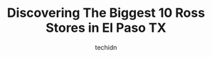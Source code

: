 ---
layout: ampstory
image: https://i0.wp.com/www.depkes.org/wp-content/uploads/2023/06/ross-0-in-el-paso-tx-1685966581.jpeg?resize=640,853
author: techidn
featured: false
description: Discover the impressive array of Ross options in El Paso TX, where you can find 10 of the largest Ross establishments in the area. From renowned classics to hidden gems, El Paso TX offers a 
title: Discovering The Biggest 10 Ross Stores in El Paso TX
cover:
   title: Discovering The Biggest 10 Ross Stores in El Paso TX
   subtitle: Rickpate
   background: https://www.depkes.org/wp-content/uploads/2023/06/ross-0-in-el-paso-tx-1685966581.jpeg

pages: 
 - layout: thirds
   top: <h1>#1 Ross Dress for Less</h1>
   bottom: "<p>Love this place.  Beautiful hearted people working here. Me & Mom shopped. Mom bought a beautiful brown dress or sarape throw over. With turquoise moccasins n house slipp</p>"
   background: https://www.depkes.org/wp-content/uploads/2023/06/ross-1-in-el-paso-tx-1685966581.jpeg
   backgroundblur: true
 - layout: thirds
   top: <h1>#2 Ross Dress for Less</h1>
   bottom: "<p>1848 Joe Battle Blvd, El Paso, TX 79936, United States</p>"
   background: https://www.depkes.org/wp-content/uploads/2023/06/ross-2-in-el-paso-tx-1685966582.jpeg
   cta:
      link: https://www.depkes.org/blog/discovering-the-biggest-10-ross-stores-in-el-paso-tx/
      text: Discovering The Biggest 10 Ross Stores in El Paso TX
 - layout: thirds
   top: <h1>#3 Ross Dress for Less</h1>
   bottom: "<p>10501 Gateway Blvd W, El Paso, TX 79925, United States</p>"
   background: https://www.depkes.org/wp-content/uploads/2023/06/ross-3-in-el-paso-tx-1685966582.jpeg
   cta:
      link: https://www.depkes.org/blog/discovering-the-biggest-10-ross-stores-in-el-paso-tx/
      text: Discovering The Biggest 10 Ross Stores in El Paso TX
 - layout: thirds
   top: <h1>#4 Ross Dress for Less</h1>
   bottom: "<p>655 Sunland Park Dr, El Paso, TX 79912, United States</p>"
   background: https://images.unsplash.com/photo-1527067829737-402993088e6b?ixlib=rb-4.0.3&ixid=MnwxMjA3fDB8MHxwaG90by1wYWdlfHx8fGVufDB8fHx8&auto=format&fit=crop&w=640&h=853&q=80
   cta:
      link: https://www.depkes.org/blog/discovering-the-biggest-10-ross-stores-in-el-paso-tx/
      text: Discovering The Biggest 10 Ross Stores in El Paso TX
 - layout: thirds
   top: <h1>#5 Ross Dress for Less</h1>
   bottom: "<p>11240 Montwood Dr, El Paso, TX 79936, United States</p>"
   background: https://images.unsplash.com/photo-1597773150796-e5c14ebecbf5?ixlib=rb-4.0.3&ixid=MnwxMjA3fDB8MHxwaG90by1wYWdlfHx8fGVufDB8fHx8&auto=format&fit=crop&w=640&h=853&q=80
   cta:
      link: https://www.depkes.org/blog/discovering-the-biggest-10-ross-stores-in-el-paso-tx/
      text: Discovering The Biggest 10 Ross Stores in El Paso TX
 - layout: thirds
   top: <h1>#6 Ross Dress for Less</h1>
   bottom: "<p>10771 Gateway S Blvd, El Paso, TX 79934, United States</p>"
   background: https://images.unsplash.com/photo-1462556791646-c201b8241a94?ixlib=rb-4.0.3&ixid=MnwxMjA3fDB8MHxwaG90by1wYWdlfHx8fGVufDB8fHx8&auto=format&fit=crop&w=640&h=853&q=80
   cta:
      link: https://www.depkes.org/blog/discovering-the-biggest-10-ross-stores-in-el-paso-tx/
      text: Discovering The Biggest 10 Ross Stores in El Paso TX
 - layout: thirds
   top: <h1>#7 Ross Dress for Less</h1>
   bottom: "<p>6450 N Desert Blvd Bldg 4, El Paso, TX 79912, United States</p>"
   background: https://images.unsplash.com/photo-1489694553447-4c9339da310d?ixlib=rb-4.0.3&ixid=MnwxMjA3fDB8MHxwaG90by1wYWdlfHx8fGVufDB8fHx8&auto=format&fit=crop&w=640&h=853&q=80
   cta:
      link: https://www.depkes.org/blog/discovering-the-biggest-10-ross-stores-in-el-paso-tx/
      text: Discovering The Biggest 10 Ross Stores in El Paso TX
 - layout: thirds
   middle: Continue reading...
   background: https://images.unsplash.com/photo-1613843873231-1447db182f97?ixlib=rb-4.0.3&ixid=MnwxMjA3fDB8MHxwaG90by1wYWdlfHx8fGVufDB8fHx8&auto=format&fit=crop&w=640&h=853&q=80
   cta:
      link: https://www.depkes.org/blog/discovering-the-biggest-10-ross-stores-in-el-paso-tx/
      text: Discovering The Biggest 10 Ross Stores in El Paso TX
      
---